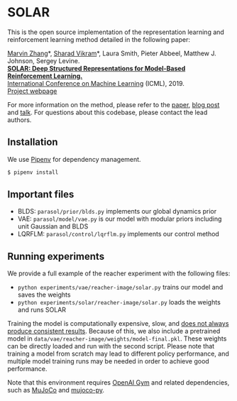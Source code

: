# SOLAR

This is the open source implementation of the representation learning and reinforcement learning method detailed in the following paper:

[Marvin Zhang](http://marvinzhang.com/)\*, [Sharad Vikram](http://www.sharadvikram.com/)\*, Laura Smith, Pieter Abbeel, Matthew J. Johnson, Sergey Levine.  
[**SOLAR: Deep Structured Representations for Model-Based Reinforcement Learning.**](https://arxiv.org/abs/1808.09105)  
[International Conference on Machine Learning](https://icml.cc/) (ICML), 2019.  
[Project webpage](https://sites.google.com/view/icml19solar)

For more information on the method, please refer to the [paper](https://arxiv.org/abs/1808.09105), [blog post](https://bair.berkeley.edu/blog/2019/05/20/solar/) and [talk](https://youtu.be/pCbs80XWQaY). For questions about this codebase, please contact the lead authors.

## Installation

We use [Pipenv](https://pipenv.readthedocs.io/en/latest/) for dependency management.
```bash
$ pipenv install
```

## Important files

- BLDS: `parasol/prior/blds.py` implements our global dynamics prior
- VAE: `parasol/model/vae.py` is our model with modular priors including unit Gaussian and BLDS
- LQRFLM: `parasol/control/lqrflm.py` implements our control method

## Running experiments

We provide a full example of the reacher experiment with the following files:

- `python experiments/vae/reacher-image/solar.py` trains our model and saves the weights
- `python experiments/solar/reacher-image/solar.py` loads the weights and runs SOLAR

Training the model is computationally expensive, slow, and
[does not always produce consistent results](https://github.com/sharadmv/parasol/issues/5).
Because of this, we also include a pretrained model in `data/vae/reacher-image/weights/model-final.pkl`.
These weights can be directly loaded and run with the second script. Please note that training a model
from scratch may lead to different policy performance, and multiple model training runs may be needed
in order to achieve good performance.

Note that this environment requires [OpenAI Gym](https://github.com/openai/gym) and related dependencies,
such as [MuJoCo](https://www.roboti.us/) and [mujoco-py](https://github.com/openai/mujoco-py).
